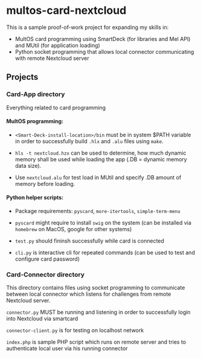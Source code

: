 # multos-card-nextcloud

This is a sample proof-of-work project for expanding my skills in:

- MultOS card programming using SmartDeck (for libraries and Mel API) and MUtil (for application loading)
- Python socket programming that allows local connector communicating with remote Nextcloud server

## Projects

### Card-App directory

Everything related to card programming

#### MultOS programming:

- `<Smart-Deck-install-location>/bin` must be in system $PATH variable in order to successfully build `.hlx` and `.alu` files using `make`.

- `hls -t nextcloud.hzx` can be used to determine, how much dynamic memory shall be used while loading the app (.DB = dynamic memory data size).

- Use `nextcloud.alu` for test load in MUtil and specify .DB amount of memory before loading.

#### Python helper scripts:

- Package requirements: `pyscard`, `more-itertools`, `simple-term-menu`

- `pyscard` might require to install `swig` on the system (can be installed via `homebrew` on MacOS, google for other systems)

- `test.py` should fininsh successfully while card is connected

- `cli.py` is interactive cli for repeated commands (can be used to test and configure card password)

### Card-Connector directory

This directory contains files using socket programming to communicate between local connector which listens for challenges from remote Nextcloud server.

`connector.py` MUST be running and listening in order to successfully login into Nextcloud via smartcard

`connector-client.py` is for testing on localhost network

`index.php` is sample PHP script which runs on remote server and tries to authenticate local user via his running connector
